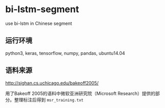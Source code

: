 # bi-lstm-segment

use bi-lstm in Chinese segment

## 运行环境

python3, keras, tensorflow, numpy, pandas, ubuntu14.04


## 语料来源

http://sighan.cs.uchicago.edu/bakeoff2005/

用了Bakeoff 2005的语料中微软亚洲研究院（Microsoft Research）提供的部分。整理标注后得到 `msr_training.txt`